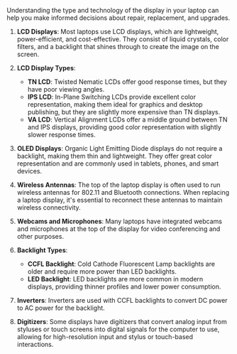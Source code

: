 Understanding the type and technology of the display in your laptop can help you make informed decisions about repair, replacement, and upgrades.

1. **LCD Displays**: Most laptops use LCD displays, which are lightweight, power-efficient, and cost-effective. They consist of liquid crystals, color filters, and a backlight that shines through to create the image on the screen.

2. **LCD Display Types**:
    - **TN LCD**: Twisted Nematic LCDs offer good response times, but they have poor viewing angles.
    - **IPS LCD**: In-Plane Switching LCDs provide excellent color representation, making them ideal for graphics and desktop publishing, but they are slightly more expensive than TN displays.
    - **VA LCD**: Vertical Alignment LCDs offer a middle ground between TN and IPS displays, providing good color representation with slightly slower response times.
 
3. **OLED Displays**: Organic Light Emitting Diode displays do not require a backlight, making them thin and lightweight. They offer great color representation and are commonly used in tablets, phones, and smart devices.

4. **Wireless Antennas**: The top of the laptop display is often used to run wireless antennas for 802.11 and Bluetooth connections. When replacing a laptop display, it's essential to reconnect these antennas to maintain wireless connectivity.

5. **Webcams and Microphones**: Many laptops have integrated webcams and microphones at the top of the display for video conferencing and other purposes.

6. **Backlight Types**:
    - **CCFL Backlight**: Cold Cathode Fluorescent Lamp backlights are older and require more power than LED backlights.
    - **LED Backlight**: LED backlights are more common in modern displays, providing thinner profiles and lower power consumption.

7. **Inverters**: Inverters are used with CCFL backlights to convert DC power to AC power for the backlight.

8. **Digitizers**: Some displays have digitizers that convert analog input from styluses or touch screens into digital signals for the computer to use, allowing for high-resolution input and stylus or touch-based interactions.